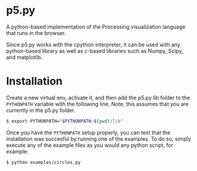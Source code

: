 p5.py
=============

A python-based implementation of the Processing visualization language
that runs in the browser.

Since p5.py works with the cpython interpreter, it can be used with 
any python-based library as well as c-based libraries such as Numpy,
Scipy, and matplotlib.

Installation
============

Create a new virtual env, activate it, and then add the p5.py lib 
folder to the `PYTHONPATH` variable with the following line. Note, 
this assumes that you are currently in the p5.py folder.

```bash
$ export PYTHONPATH="$PYTHONPATH:$(pwd)/lib"
```

Once you have the `PYTHONPATH` setup properly, you can test that 
the installation was succesful by running one of the examples. To
do so, simply execute any of the example files as you would any 
python script, for example:

```bash
$ python examples/circles.py
```
